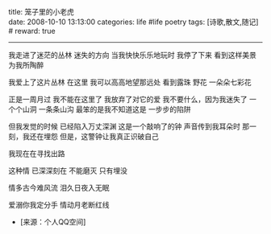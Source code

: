 title: 笼子里的小老虎  
date: 2008-10-10 13:13:00
categories: life #life poetry
tags: [诗歌,散文,随记]  # <!--more-->
reward: true

---


我走进了迷茫的丛林
迷失的方向
当我快快乐乐地玩时
我停了下来
看到这样美景
为我所陶醉

<!--more-->

我爱上了这片丛林
在这里
我可以高高地望那远处
看到露珠
野花
一朵朵七彩花


正是一周月过
我不能在这里了
我放弃了对它的爱
我不要什么，因为我迷失了
一个个山洞
一条条山沟
最笨的是我不知道这是
一步步的陷阱

但我发觉的时候
已经陷入万丈深渊
这是一个敲响了的钟
声音传到我耳朵时
那一刻，我还在埋怨
但是，这警钟让我真正识破自己

我现在在寻找出路

这种情
已深深刻在
不能磨灭
只有埋没

情多古今难风流
泪久日夜入无眠


爱溺你我定分手
情动月老断红线


- [来源：个人QQ空间]
